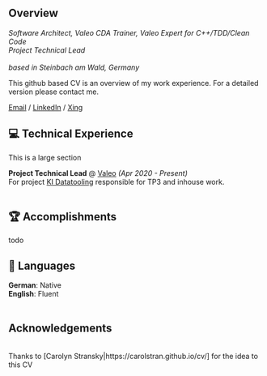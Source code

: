 ## Overview

_Software Architect, Valeo CDA Trainer, Valeo Expert for C++/TDD/Clean Code <br>
Project Technical Lead <br><br>
based in Steinbach am Wald, Germany_ <br>

This github based CV is an overview of my work experience. For a detailed version please contact me. 

[Email](mailto:mail@marcelmatz.de) / [LinkedIn](https://www.linkedin.com/in/marcel-matz-swa) / [Xing](www.xing.com/profile/Marcel_Matz)

## 💻 Technical Experience
This is a large section

**Project Technical Lead** @ [Valeo](https://www.valeo.com) _(Apr 2020 - Present)_ <br>
For project [KI Datatooling](https://www.ki-datatooling.de) responsible for TP3 and inhouse work. 
<br><br>


## 🏆 Accomplishments
todo

## 💬 Languages
**German**: Native <br>
**English**: Fluent
<br><br>


## Acknowledgements
<br>
Thanks to [Carolyn Stransky|https://carolstran.github.io/cv/] for the idea to this CV
